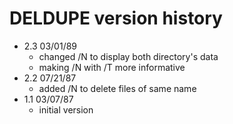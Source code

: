 # DELDUPE version history

- 2.3 03/01/89
  - changed /N to display both directory's data
  - making /N with /T more informative
- 2.2 07/21/87
  - added /N to delete files of same name
- 1.1 03/07/87
  - initial version

